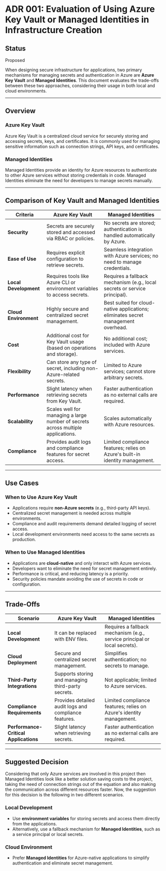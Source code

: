 # ADR 001: Evaluation of Using Azure Key Vault or Managed Identities in Infrastructure Creation

## Status

Proposed

When designing secure infrastructure for applications, two primary mechanisms for managing secrets and authentication in Azure are **Azure Key Vault** and **Managed Identities**. This document evaluates the trade-offs between these two approaches, considering their usage in both local and cloud environments.

---

## **Overview**

### **Azure Key Vault**

Azure Key Vault is a centralized cloud service for securely storing and accessing secrets, keys, and certificates. It is commonly used for managing sensitive information such as connection strings, API keys, and certificates.

### **Managed Identities**

Managed Identities provide an identity for Azure resources to authenticate to other Azure services without storing credentials in code. Managed Identities eliminate the need for developers to manage secrets manually.

---

## **Comparison of Key Vault and Managed Identities**

| **Criteria**                | **Azure Key Vault**                                                                 | **Managed Identities**                                                                |
|-----------------------------|-------------------------------------------------------------------------------------|---------------------------------------------------------------------------------------|
| **Security**                | Secrets are securely stored and accessed via RBAC or policies.                      | No secrets are stored; authentication is handled automatically by Azure.              |
| **Ease of Use**             | Requires explicit configuration to retrieve secrets.                                | Seamless integration with Azure services; no need to manage credentials.              |
| **Local Development**       | Requires tools like Azure CLI or environment variables to access secrets.           | Requires a fallback mechanism (e.g., local secrets or service principal).             |
| **Cloud Environment**       | Highly secure and centralized secret management.                                    | Best suited for cloud-native applications; eliminates secret management overhead.     |
| **Cost**                    | Additional cost for Key Vault usage (based on operations and storage).              | No additional cost; included with Azure services.                                     |
| **Flexibility**             | Can store any type of secret, including non-Azure-related secrets.                  | Limited to Azure services; cannot store arbitrary secrets.                            |
| **Performance**             | Slight latency when retrieving secrets from Key Vault.                              | Faster authentication as no external calls are required.                              |
| **Scalability**             | Scales well for managing a large number of secrets across multiple applications.    | Scales automatically with Azure resources.                                            |
| **Compliance**              | Provides audit logs and compliance features for secret access.                      | Limited compliance features; relies on Azure's built-in identity management.          |

---

## **Use Cases**

### **When to Use Azure Key Vault**

- Applications require **non-Azure secrets** (e.g., third-party API keys).
- Centralized secret management is needed across multiple environments.
- Compliance and audit requirements demand detailed logging of secret access.
- Local development environments need access to the same secrets as production.

### **When to Use Managed Identities**

- Applications are **cloud-native** and only interact with Azure services.
- Developers want to eliminate the need for secret management entirely.
- Performance is critical, and reducing latency is a priority.
- Security policies mandate avoiding the use of secrets in code or configuration.

---

## **Trade-Offs**

| **Scenario**                          | **Azure Key Vault**                                                                 | **Managed Identities**                                                                |
|---------------------------------------|-------------------------------------------------------------------------------------|---------------------------------------------------------------------------------------|
| **Local Development**                 | It can be replaced with ENV files.                                                  | Requires a fallback mechanism (e.g., service principal or local secrets).             |
| **Cloud Deployment**                  | Secure and centralized secret management.                                           | Simplifies authentication; no secrets to manage.                                      |
| **Third-Party Integrations**          | Supports storing and managing third-party secrets.                                  | Not applicable; limited to Azure services.                                            |
| **Compliance Requirements**           | Provides detailed audit logs and compliance features.                               | Limited compliance features; relies on Azure's identity management.                   |
| **Performance-Critical Applications** | Slight latency when retrieving secrets.                                             | Faster authentication as no external calls are required.                              |

---

## **Suggested Decision**

Considering that only Azure services are involved in this project then Managed Identities look like a better solution saving costs to the project, taking the need of connection strings out of the equation and also making the communication across different resources faster. Now, the suggestion for this decision is the following in two different scenarios.

### **Local Development**

- Use **environment variables** for storing secrets and access them directly from the applications.
- Alternatively, use a fallback mechanism for **Managed Identities**, such as a service principal or local secrets.

### **Cloud Environment**

- Prefer **Managed Identities** for Azure-native applications to simplify authentication and eliminate secret management.
